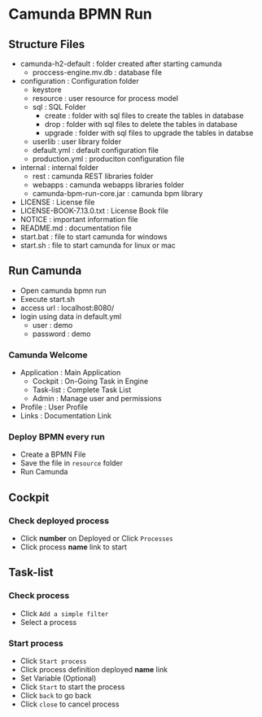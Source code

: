 # Camunda BPMN Run

## Structure Files
- camunda-h2-default : folder created after starting camunda
    - proccess-engine.mv.db : database file
- configuration : Configuration folder
    - keystore
    - resource : user resource for process model
    - sql : SQL Folder
        - create : folder with sql files to create the tables in database
        - drop : folder with sql files to delete the tables in database
        - upgrade : folder with sql files to upgrade the tables in databse
    - userlib : user library folder
    - default.yml : default configuration file
    - production.yml : produciton configuration file
- internal : internal folder
    - rest : camunda REST libraries folder
    - webapps : camunda webapps libraries folder
    - camunda-bpm-run-core.jar : camunda bpm library
- LICENSE : License file
- LICENSE-BOOK-7.13.0.txt : License Book file
- NOTICE : important information file
- README.md : documentation file
- start.bat : file to start camunda for windows
- start.sh : file to start camunda for linux or mac

## Run Camunda
- Open camunda bpmn run
- Execute start.sh
- access url : localhost:8080/
- login using data in default.yml
    - user : demo
    - password : demo

### Camunda Welcome
- Application : Main Application
    - Cockpit : On-Going Task in Engine
    - Task-list : Complete Task List
    - Admin : Manage user and permissions
- Profile : User Profile
- Links : Documentation Link

### Deploy BPMN every run
- Create a BPMN File
- Save the file in `resource` folder
- Run Camunda

## Cockpit

### Check deployed process
- Click **number** on Deployed or Click `Processes`
- Click process **name** link to start

## Task-list

### Check process
- Click `Add a simple filter`
- Select a process

### Start process
- Click `Start process`
- Click process definition deployed **name** link
- Set Variable (Optional)
- Click `Start` to start the process
- Click `back` to go back
- Click `close` to cancel process

